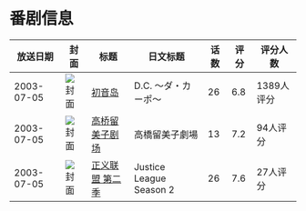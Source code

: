# 番剧信息

|放送日期|封面|标题|日文标题|话数|评分|评分人数|
|---|---|---|---|---|---|---|
|2003-07-05|![封面](https://lain.bgm.tv/pic/cover/c/16/ba/2063_TM2M7.jpg)|[初音岛](https://bangumi.tv/subject/2063)|D.C. 〜ダ・カーポ〜|26|6.8|1389人评分|
|2003-07-05|![封面](https://lain.bgm.tv/pic/cover/c/36/24/38216_J44Q4.jpg)|[高桥留美子剧场](https://bangumi.tv/subject/38216)|高橋留美子劇場|13|7.2|94人评分|
|2003-07-05|![封面](https://lain.bgm.tv/pic/cover/c/06/cd/101717_jZGSF.jpg)|[正义联盟 第二季](https://bangumi.tv/subject/101717)|Justice League Season 2|26|7.6|27人评分|
